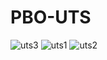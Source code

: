 # PBO-UTS
![uts3](https://cloud.githubusercontent.com/assets/22128652/24046551/7e0d8244-0b55-11e7-9469-ab2756587e08.PNG)
![uts1](https://cloud.githubusercontent.com/assets/22128652/24046550/7e0d1264-0b55-11e7-9d6a-3cd1fbf6b969.PNG)
![uts2](https://cloud.githubusercontent.com/assets/22128652/24046554/7e2f6f1c-0b55-11e7-8ca1-edc8d71b4ed0.PNG)
